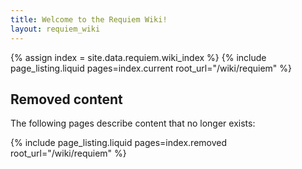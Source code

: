 ```yaml
---
title: Welcome to the Requiem Wiki!
layout: requiem_wiki
---
```

{% assign index = site.data.requiem.wiki_index %}
{% include page_listing.liquid pages=index.current root_url="/wiki/requiem" %}

## Removed content

The following pages describe content that no longer exists:

{% include page_listing.liquid pages=index.removed root_url="/wiki/requiem" %}


